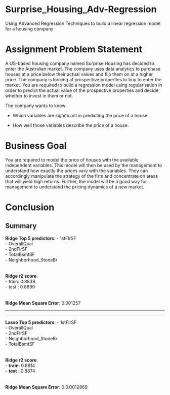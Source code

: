 # Surprise_Housing_Adv-Regression
Using Advanced Regression Techniques to build a linear regression model for a housing company

# Assignment Problem Statement

A US-based housing company named Surprise Housing has decided to enter the Australian market. The company uses data analytics to purchase houses at a price below their actual values and flip them on at a higher price. The company is looking at prospective properties to buy to enter the market. You are required to build a regression model using regularisation in order to predict the actual value of the prospective properties and decide whether to invest in them or not.


The company wants to know:

- Which variables are significant in predicting the price of a house

- How well those variables describe the price of a house.



# Business Goal

You are required to model the price of houses with the available independent variables. This model will then be used by the management to understand how exactly the prices vary with the variables. They can accordingly manipulate the strategy of the firm and concentrate on areas that will yield high returns. Further, the model will be a good way for management to understand the pricing dynamics of a new market.



# Conclusion
## Summary

**Ridge Top 5 predictors**: 
    - 1stFlrSF\
    - OverallQual\
    - 2ndFlrSF\
    - TotalBsmtSF\
    - Neighborhood_StoneBr\
\
\
**Ridge r2 score**:\
    - train: 0.8839\
    - test : 0.8899\
\
\
**Ridge Mean Square Error**:
     0.001257
    

-----------------------------------
-----------------------------------

    
    
**Lasso Top 5 predictors**: 
    - 1stFlrSF\
    - OverallQual\
    - 2ndFlrSF\
    - Neighborhood_StoneBr\
    - TotalBsmtSF\
\
\
**Ridge r2 score**:\
    - **train**: 0.8814\
    - **test** : 0.8874\
\
\
**Ridge Mean Square Error**:
     0.0.0012869
